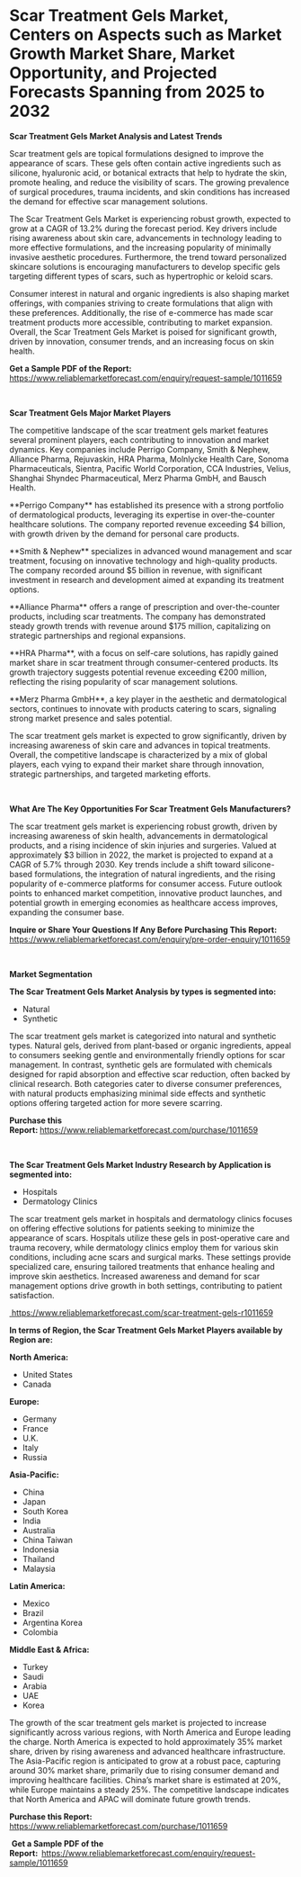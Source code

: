 <p><h1>Scar Treatment Gels Market, Centers on Aspects such as Market Growth Market Share, Market Opportunity, and Projected Forecasts Spanning from 2025 to 2032</h1></p><p><strong>Scar Treatment Gels Market Analysis and Latest Trends</strong></p>
<p><p>Scar treatment gels are topical formulations designed to improve the appearance of scars. These gels often contain active ingredients such as silicone, hyaluronic acid, or botanical extracts that help to hydrate the skin, promote healing, and reduce the visibility of scars. The growing prevalence of surgical procedures, trauma incidents, and skin conditions has increased the demand for effective scar management solutions.</p><p>The Scar Treatment Gels Market is experiencing robust growth, expected to grow at a CAGR of 13.2% during the forecast period. Key drivers include rising awareness about skin care, advancements in technology leading to more effective formulations, and the increasing popularity of minimally invasive aesthetic procedures. Furthermore, the trend toward personalized skincare solutions is encouraging manufacturers to develop specific gels targeting different types of scars, such as hypertrophic or keloid scars.</p><p>Consumer interest in natural and organic ingredients is also shaping market offerings, with companies striving to create formulations that align with these preferences. Additionally, the rise of e-commerce has made scar treatment products more accessible, contributing to market expansion. Overall, the Scar Treatment Gels Market is poised for significant growth, driven by innovation, consumer trends, and an increasing focus on skin health.</p></p>
<p><strong>Get a Sample PDF of the Report:&nbsp;</strong> <a href="https://www.reliablemarketforecast.com/enquiry/request-sample/1011659?utm_campaign=1899&utm_medium=2&utm_source=Github&utm_content=ia&utm_term=16042025&utm_id=scar-treatment-gels">https://www.reliablemarketforecast.com/enquiry/request-sample/1011659</a></p>
<p>&nbsp;</p>
<p><strong>Scar Treatment Gels Major Market Players</strong></p>
<p><p>The competitive landscape of the scar treatment gels market features several prominent players, each contributing to innovation and market dynamics. Key companies include Perrigo Company, Smith & Nephew, Alliance Pharma, Rejuvaskin, HRA Pharma, Molnlycke Health Care, Sonoma Pharmaceuticals, Sientra, Pacific World Corporation, CCA Industries, Velius, Shanghai Shyndec Pharmaceutical, Merz Pharma GmbH, and Bausch Health.</p><p>**Perrigo Company** has established its presence with a strong portfolio of dermatological products, leveraging its expertise in over-the-counter healthcare solutions. The company reported revenue exceeding $4 billion, with growth driven by the demand for personal care products.</p><p>**Smith & Nephew** specializes in advanced wound management and scar treatment, focusing on innovative technology and high-quality products. The company recorded around $5 billion in revenue, with significant investment in research and development aimed at expanding its treatment options.</p><p>**Alliance Pharma** offers a range of prescription and over-the-counter products, including scar treatments. The company has demonstrated steady growth trends with revenue around $175 million, capitalizing on strategic partnerships and regional expansions.</p><p>**HRA Pharma**, with a focus on self-care solutions, has rapidly gained market share in scar treatment through consumer-centered products. Its growth trajectory suggests potential revenue exceeding €200 million, reflecting the rising popularity of scar management solutions.</p><p>**Merz Pharma GmbH**, a key player in the aesthetic and dermatological sectors, continues to innovate with products catering to scars, signaling strong market presence and sales potential.</p><p>The scar treatment gels market is expected to grow significantly, driven by increasing awareness of skin care and advances in topical treatments. Overall, the competitive landscape is characterized by a mix of global players, each vying to expand their market share through innovation, strategic partnerships, and targeted marketing efforts.</p></p>
<p>&nbsp;</p>
<p><strong>What Are The Key Opportunities For Scar Treatment Gels Manufacturers?</strong></p>
<p><p>The scar treatment gels market is experiencing robust growth, driven by increasing awareness of skin health, advancements in dermatological products, and a rising incidence of skin injuries and surgeries. Valued at approximately $3 billion in 2022, the market is projected to expand at a CAGR of 5.7% through 2030. Key trends include a shift toward silicone-based formulations, the integration of natural ingredients, and the rising popularity of e-commerce platforms for consumer access. Future outlook points to enhanced market competition, innovative product launches, and potential growth in emerging economies as healthcare access improves, expanding the consumer base.</p></p>
<p><strong>Inquire or Share Your Questions If Any Before Purchasing This Report:</strong> <a href="https://www.reliablemarketforecast.com/enquiry/pre-order-enquiry/1011659?utm_campaign=1899&utm_medium=2&utm_source=Github&utm_content=ia&utm_term=16042025&utm_id=scar-treatment-gels">https://www.reliablemarketforecast.com/enquiry/pre-order-enquiry/1011659</a></p>
<p>&nbsp;</p>
<p><strong>Market Segmentation</strong></p>
<p><strong>The Scar Treatment Gels Market Analysis by types is segmented into:</strong></p>
<p><ul><li>Natural</li><li>Synthetic</li></ul></p>
<p><p>The scar treatment gels market is categorized into natural and synthetic types. Natural gels, derived from plant-based or organic ingredients, appeal to consumers seeking gentle and environmentally friendly options for scar management. In contrast, synthetic gels are formulated with chemicals designed for rapid absorption and effective scar reduction, often backed by clinical research. Both categories cater to diverse consumer preferences, with natural products emphasizing minimal side effects and synthetic options offering targeted action for more severe scarring.</p></p>
<p><strong>Purchase this Report:&nbsp;</strong><a href="https://www.reliablemarketforecast.com/purchase/1011659?utm_campaign=1899&utm_medium=2&utm_source=Github&utm_content=ia&utm_term=16042025&utm_id=scar-treatment-gels">https://www.reliablemarketforecast.com/purchase/1011659</a></p>
<p>&nbsp;</p>
<p><strong>The Scar Treatment Gels Market Industry Research by Application is segmented into:</strong></p>
<p><ul><li>Hospitals</li><li>Dermatology Clinics</li></ul></p>
<p><p>The scar treatment gels market in hospitals and dermatology clinics focuses on offering effective solutions for patients seeking to minimize the appearance of scars. Hospitals utilize these gels in post-operative care and trauma recovery, while dermatology clinics employ them for various skin conditions, including acne scars and surgical marks. These settings provide specialized care, ensuring tailored treatments that enhance healing and improve skin aesthetics. Increased awareness and demand for scar management options drive growth in both settings, contributing to patient satisfaction.</p></p>
<p><a href="https://www.reliablemarketforecast.com/scar-treatment-gels-r1011659?utm_campaign=1899&utm_medium=2&utm_source=Github&utm_content=ia&utm_term=16042025&utm_id=scar-treatment-gels">&nbsp;https://www.reliablemarketforecast.com/scar-treatment-gels-r1011659</a></p>
<p><strong>In terms of Region, the Scar Treatment Gels Market Players available by Region are:</strong></p>
<p>
    <p> <strong> North America: </strong>
        <ul>
            <li>United States</li>
            <li>Canada</li>
        </ul>
        </p> 
    <p> <strong> Europe: </strong>
        <ul>
            <li>Germany</li>
            <li>France</li>
            <li>U.K.</li>
            <li>Italy</li>
            <li>Russia</li>
        </ul>
        </p> 
    <p> <strong> Asia-Pacific: </strong>
        <ul>
            <li>China</li>
            <li>Japan</li>
            <li>South Korea</li>
            <li>India</li>
            <li>Australia</li>
            <li>China Taiwan</li>
            <li>Indonesia</li>
            <li>Thailand</li>
            <li>Malaysia</li>
        </ul>
        </p> 
    <p> <strong> Latin America: </strong>
        <ul>
            <li>Mexico</li>
            <li>Brazil</li>
            <li>Argentina Korea</li>
            <li>Colombia</li>
        </ul>
        </p> 
    <p> <strong> Middle East & Africa: </strong>
        <ul>
            <li>Turkey</li>
            <li>Saudi</li>
            <li>Arabia</li>
            <li>UAE</li>
            <li>Korea</li>
        </ul>
    </p>
    </p>
<p><p>The growth of the scar treatment gels market is projected to increase significantly across various regions, with North America and Europe leading the charge. North America is expected to hold approximately 35% market share, driven by rising awareness and advanced healthcare infrastructure. The Asia-Pacific region is anticipated to grow at a robust pace, capturing around 30% market share, primarily due to rising consumer demand and improving healthcare facilities. China’s market share is estimated at 20%, while Europe maintains a steady 25%. The competitive landscape indicates that North America and APAC will dominate future growth trends.</p></p>
<p><strong>Purchase this Report: </strong><a href="https://www.reliablemarketforecast.com/purchase/1011659?utm_campaign=1899&utm_medium=2&utm_source=Github&utm_content=ia&utm_term=16042025&utm_id=scar-treatment-gels">https://www.reliablemarketforecast.com/purchase/1011659</a></p>
<p>&nbsp;<strong>Get a Sample PDF of the Report:&nbsp;&nbsp;</strong><a href="https://www.reliablemarketforecast.com/enquiry/request-sample/1011659?utm_campaign=1899&utm_medium=2&utm_source=Github&utm_content=ia&utm_term=16042025&utm_id=scar-treatment-gels">https://www.reliablemarketforecast.com/enquiry/request-sample/1011659</a></p>
<p><strong></strong></p>
<p><p></p><p></p><p></p></p>